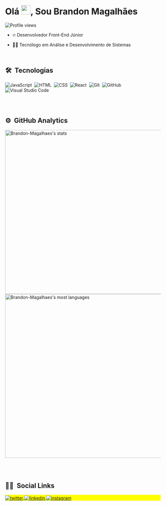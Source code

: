 <h1 align="left">Olá <img src="https://raw.githubusercontent.com/kaueMarques/kaueMarques/master/hi.gif" width="30px" height="30px">, Sou Brandon Magalhães</h1>
<p align="left"> <img src="https://komarev.com/ghpvc/?username=Brandon-Magalhaes&color=yellow" alt="Profile views" /> </p>

- 🔥 Desenvolvedor Front-End Júnior

- 👨‍💻 Tecnólogo em Análise e Desenvolvimento de Sistemas
<br>

## 🛠 &nbsp;Tecnologias

![JavaScript](https://img.shields.io/badge/-JavaScript-05122A?style=flat&logo=javascript)&nbsp;
![HTML](https://img.shields.io/badge/-HTML-05122A?style=flat&logo=HTML5)&nbsp;
![CSS](https://img.shields.io/badge/-CSS-05122A?style=flat&logo=CSS3&logoColor=1572B6)&nbsp;
![React](https://img.shields.io/badge/-React-05122A?style=flat&logo=react)&nbsp;
![Git](https://img.shields.io/badge/-Git-05122A?style=flat&logo=git)&nbsp;
![GitHub](https://img.shields.io/badge/-GitHub-05122A?style=flat&logo=github)&nbsp;
![Visual Studio Code](https://img.shields.io/badge/-Visual%20Studio%20Code-05122A?style=flat&logo=visual-studio-code&logoColor=007ACC)&nbsp;

<br><br>

## ⚙️ &nbsp;GitHub Analytics

<p align="left">
<img width="530em" src="https://github-readme-stats.vercel.app/api?username=Brandon-Magalhaes&show_icons=true&theme=vision-friendly-dark" alt="Brandon-Magalhaes's stats"/>
<img width="530em" src="https://github-readme-stats.vercel.app/api/top-langs/?username=Brandon-Magalhaes&layout=compact&theme=vision-friendly-dark" alt="Brandon-Magalhaes's most languages"/>
</p>

<br><br>

## 🙍‍♂️ &nbsp;Social Links

<p align="left" style="background:yellow">
<a href="https://twitter.com/BrandonMSouza" target="_blank">
  <img align="center" src="https://img.shields.io/badge/-BrandonMagalhaes-05122A?style=flat&logo=twitter" alt="twitter"/>  
</a>
<a href="https://www.linkedin.com/in/brandon-magalh%C3%A3es-938083240/" target="_blank">
  <img align="center" src="https://img.shields.io/badge/-BrandonMagalhaes-05122A?style=flat&logo=linkedin" alt="linkedin"/>
</a>
<a href="https://www.instagram.com/brandondbz/" target="_blank">
 <img align="center" src="https://img.shields.io/badge/-BrandonMagalhaes-05122A?style=flat&logo=instagram" alt="instagram"/>
</a>
</p>
